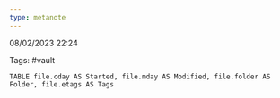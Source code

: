 ```yaml
---
type: metanote
---
```

08/02/2023 22:24

Tags: #vault

```dataview
TABLE file.cday AS Started, file.mday AS Modified, file.folder AS Folder, file.etags AS Tags
```